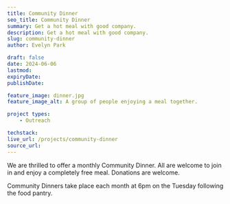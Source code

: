 ```yaml
---
title: Community Dinner
seo_title: Community Dinner
summary: Get a hot meal with good company.
description: Get a hot meal with good company.
slug: community-dinner
author: Evelyn Park

draft: false
date: 2024-06-06
lastmod: 
expiryDate: 
publishDate: 

feature_image: dinner.jpg
feature_image_alt: A group of people enjoying a meal together.

project types: 
    - Outreach

techstack:
live_url: /projects/community-dinner
source_url:
---
```


We are thrilled to offer a monthly Community Dinner. All are welcome to join in and enjoy a completely free meal. Donations are welcome.

Community Dinners take place each month at 6pm on the Tuesday following the food pantry.